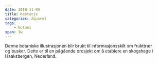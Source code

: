 ```yaml
---
date: 2018-11-09
title: Kastanje
categories: Aquarel
tags:
    - botani
span: 3w
---
```

Denne botaniske illustrasjonen blir brukt til informasjonsskilt om frukttrær og busker. Dette er til en pågående prosjekt om å etablere en skogshage i Haaksbergen, Nederland.